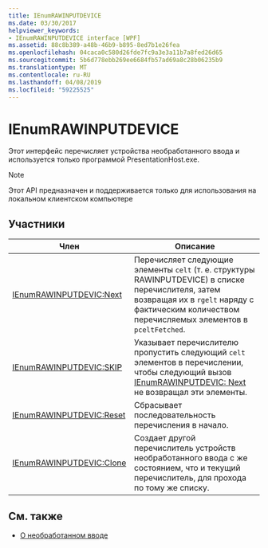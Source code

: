 ```yaml
---
title: IEnumRAWINPUTDEVICE
ms.date: 03/30/2017
helpviewer_keywords:
- IEnumRAWINPUTDEVICE interface [WPF]
ms.assetid: 88c8b389-a48b-46b9-b895-8ed7b1e26fea
ms.openlocfilehash: 04caca0c580d26fde7fc9a3e3a11b7a8fed26d65
ms.sourcegitcommit: 5b6d778ebb269ee6684fb57ad69a8c28b06235b9
ms.translationtype: MT
ms.contentlocale: ru-RU
ms.lasthandoff: 04/08/2019
ms.locfileid: "59225525"
---
```

# <a name="ienumrawinputdevice"></a>IEnumRAWINPUTDEVICE
Этот интерфейс перечисляет устройства необработанного ввода и используется только программой PresentationHost.exe.  
  
> [!NOTE]
>  Этот API предназначен и поддерживается только для использования на локальном клиентском компьютере  
  
## <a name="members"></a>Участники  
  
|Член|Описание|  
|------------|-----------------|  
|[IEnumRAWINPUTDEVIC:Next](ienumrawinputdevic-next.md)|Перечисляет следующие элементы `celt` (т. е. структуры RAWINPUTDEVICE) в списке перечислителя, затем возвращая их в `rgelt` наряду с фактическим количеством перечисляемых элементов в `pceltFetched`.|  
|[IEnumRAWINPUTDEVIC:SKIP](ienumrawinputdevic-skip.md)|Указывает перечислителю пропустить следующий `celt` элементов в перечислении, чтобы следующий вызов [IEnumRAWINPUTDEVIC: Next](ienumrawinputdevic-next.md) не возвращал эти элементы.|  
|[IEnumRAWINPUTDEVIC:Reset](ienumrawinputdevic-reset.md)|Сбрасывает последовательность перечисления в начало.|  
|[IEnumRAWINPUTDEVIC:Clone](ienumrawinputdevic-clone.md)|Создает другой перечислитель устройств необработанного ввода с же состоянием, что и текущий перечислитель, для прохода по тому же списку.|  
  
## <a name="see-also"></a>См. также

- [О необработанном вводе](/windows/desktop/inputdev/about-raw-input)
